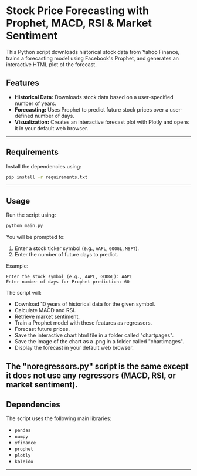# Stock Price Forecasting with Prophet, MACD, RSI & Market Sentiment

This Python script downloads historical stock data from Yahoo Finance, trains a forecasting model using Facebook's Prophet, and generates an interactive HTML plot of the forecast.

## Features

- **Historical Data:** Downloads stock data based on a user-specified number of years.
- **Forecasting:** Uses Prophet to predict future stock prices over a user-defined number of days.
- **Visualization:** Creates an interactive forecast plot with Plotly and opens it in your default web browser.

---

## Requirements

Install the dependencies using:

```bash
pip install -r requirements.txt
```

---

## Usage

Run the script using:

```bash
python main.py
```

You will be prompted to:

1. Enter a stock ticker symbol (e.g., `AAPL`, `GOOGL`, `MSFT`).
2. Enter the number of future days to predict.

Example:

```
Enter the stock symbol (e.g., AAPL, GOOGL): AAPL
Enter number of days for Prophet prediction: 60
```

The script will:

- Download 10 years of historical data for the given symbol.
- Calculate MACD and RSI.
- Retrieve market sentiment.
- Train a Prophet model with these features as regressors.
- Forecast future prices.
- Save the interactive chart html file in a folder called "chartpages".
- Save the image of the chart as a .png in a folder called "chartimages".
- Display the forecast in your default web browser.

The "noregressors.py" script is the same except it does not use any regressors (MACD, RSI, or market sentiment).
---

## Dependencies

The script uses the following main libraries:

- `pandas`
- `numpy`
- `yfinance`
- `prophet`
- `plotly`
- `kaleido`

---
